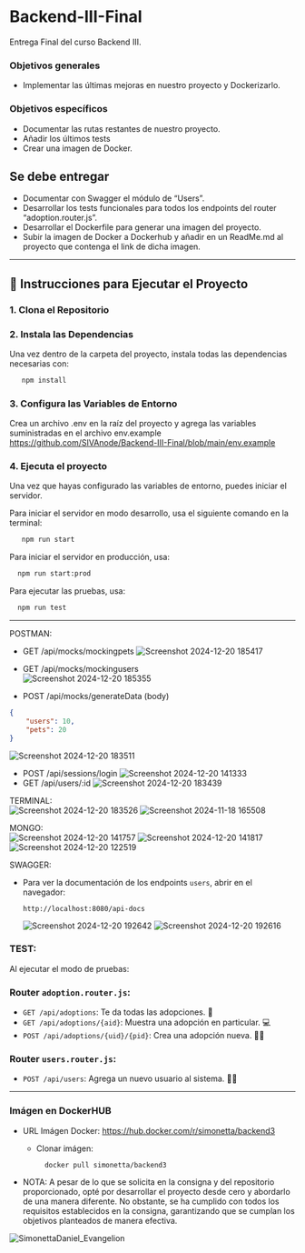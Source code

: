 # Backend-III-Final  
Entrega Final del curso Backend III.  


### Objetivos generales
+ Implementar las últimas mejoras en nuestro proyecto y Dockerizarlo.  
### Objetivos específicos  
+ Documentar las rutas restantes de nuestro proyecto.
+ Añadir los últimos tests
+ Crear una imagen de Docker.

## Se debe entregar  

+ Documentar con Swagger el módulo de “Users”.
+ Desarrollar los tests funcionales para todos los endpoints del router “adoption.router.js”.
+ Desarrollar el Dockerfile para generar una imagen del proyecto.
+ Subir la imagen de Docker a Dockerhub y añadir en un ReadMe.md al proyecto que contenga el link de dicha imagen.

-----------  

## 🚀 Instrucciones para Ejecutar el Proyecto

### 1. Clona el Repositorio  
### 2. Instala las Dependencias  
Una vez dentro de la carpeta del proyecto, instala todas las dependencias necesarias con:  

```bash
   npm install
   ```
    
### 3. Configura las Variables de Entorno  
Crea un archivo .env en la raíz del proyecto y agrega las variables suministradas en el archivo env.example  
https://github.com/SIVAnode/Backend-III-Final/blob/main/env.example


### 4. Ejecuta el proyecto  
Una vez que hayas configurado las variables de entorno, puedes iniciar el servidor.  

Para iniciar el servidor en modo desarrollo, usa el siguiente comando en la terminal:

```bash
   npm run start
   ``` 
Para iniciar el servidor en producción, usa:

 ```bash
   npm run start:prod
   ```    
Para ejecutar las pruebas, usa:

 ```bash
   npm run test
   ```       


-----------    
  
POSTMAN:  
- GET /api/mocks/mockingpets
![Screenshot 2024-12-20 185417](https://github.com/user-attachments/assets/4424e807-4dad-4cac-8494-adc25d53d593)

- GET /api/mocks/mockingusers  
![Screenshot 2024-12-20 185355](https://github.com/user-attachments/assets/8592b153-f4a2-4d3d-a4e8-c2d8e76c06bf)

  
- POST /api/mocks/generateData (body)  

``` json
{
    "users": 10,
    "pets": 20
}
```
    
![Screenshot 2024-12-20 183511](https://github.com/user-attachments/assets/a259dd40-2fc2-426d-b2cd-0be417da3bd8)

 

- POST /api/sessions/login
![Screenshot 2024-12-20 141333](https://github.com/user-attachments/assets/0e485ece-f631-41a5-8c3e-aab87433b337)
- GET /api/users/:id
![Screenshot 2024-12-20 183439](https://github.com/user-attachments/assets/cc2e71d5-7cd6-446e-a855-b087f99786d7)




  
TERMINAL:  
![Screenshot 2024-12-20 183526](https://github.com/user-attachments/assets/1dee4b60-7902-4f61-9ab7-143abde4b78c)
![Screenshot 2024-11-18 165508](https://github.com/user-attachments/assets/0fa4e261-01e4-423a-aeeb-81f7d1a9dbd2)  
  
MONGO:  
![Screenshot 2024-12-20 141757](https://github.com/user-attachments/assets/550b76aa-05be-489b-b995-4fd594513880)
![Screenshot 2024-12-20 141817](https://github.com/user-attachments/assets/abc4a579-2691-4998-85e7-9652f3c26446)
![Screenshot 2024-12-20 122519](https://github.com/user-attachments/assets/f23a76be-2492-4054-9d10-0e4e8e57c337)  

SWAGGER:  
  
- Para ver la documentación de los endpoints `users`, abrir en el navegador:

    ```http
    http://localhost:8080/api-docs
    ```

  ![Screenshot 2024-12-20 192642](https://github.com/user-attachments/assets/0fa32744-5ce1-47c6-a624-6954bc3c67f3)
  ![Screenshot 2024-12-20 192616](https://github.com/user-attachments/assets/1f51508f-de2e-4744-8443-0633fc1f3041)

### TEST:  
Al ejecutar el modo de pruebas:  
  
### **Router `adoption.router.js`**:
- `GET /api/adoptions`: Te da todas las adopciones. 🌆
- `GET /api/adoptions/{aid}`: Muestra una adopción en particular. 💻
- `POST /api/adoptions/{uid}/{pid}`: Crea una adopción nueva. 🧠🤖

### **Router `users.router.js`**:
- `POST /api/users`: Agrega un nuevo usuario al sistema. 🤖👾

---



### **Imágen en DockerHUB**

- URL Imágen Docker: https://hub.docker.com/r/simonetta/backend3

    - Clonar imágen: 
            
            docker pull simonetta/backend3      



  

- NOTA: A pesar de lo que se solicita en la consigna y del repositorio proporcionado, opté por desarrollar el proyecto desde cero y abordarlo de una manera diferente. No obstante, se ha cumplido con todos los requisitos establecidos en la consigna, garantizando que se cumplan los objetivos planteados de manera efectiva.

![SimonettaDaniel_Evangelion](https://github.com/user-attachments/assets/1cdcf5e6-3c1c-4220-a12e-12b22135a6d4)
